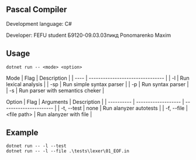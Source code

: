 ## Pascal Compiler

Development language: C#

Developer: FEFU student Б9120-09.03.03пикд Ponomarenko Maxim

## Usage

```console
dotnet run -- <mode> <option>
```

Mode
| Flag | Description                      |
| ---- | -------------------------------- |
|  -l  | Run lexical analysis             |
|  -sp | Run simple syntax parser         |
|  -p  | Run syntax parser                |
|  -s  | Run parser with semantics cheker |

Option
| Flag       | Arguments           | Description            |
| ---------- | ------------------- | ---------------------- |
| -t, --test | none                | Run alanyzer autotests |
| -f, --file | &#60;file path&#62; | Run alanyzer with file |

## Example

```console
dotnet run -- -l --test
dotnet run -- -l --file .\tests\lexer\01_EOF.in
```
